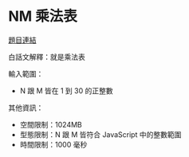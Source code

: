 # NM 乘法表

[題目連結](https://oj.lidemy.com/problem/1024)

白話文解釋：就是乘法表

輸入範圍：
- N 跟 M 皆在 1 到 30 的正整數

其他資訊：
- 空間限制：1024MB
- 型態限制：N 跟 M 皆符合 JavaScript 中的整數範圍
- 時間限制：1000 毫秒

